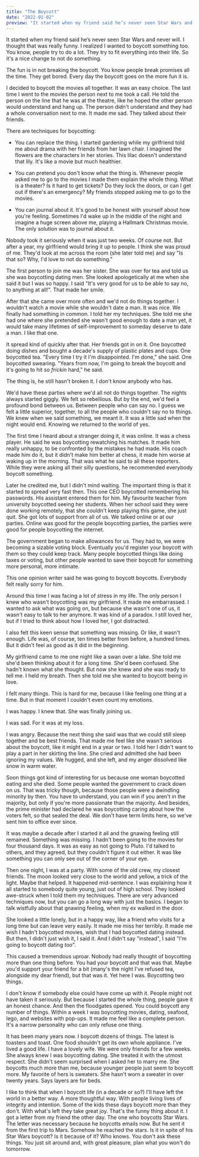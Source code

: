 ```yaml
---
title: "The Boycott"
date: "2022-01-02"
preview: "It started when my friend said he’s never seen Star Wars and never will."
---
```


It started when my friend said he’s never seen Star Wars and never will. I thought that was really funny. I realized I wanted to boycott something too. You know, people try to do a lot. They try to fit everything into their life. So it's a nice change to not do something.

The fun is in not breaking the boycott. You know people break promises all the time. They get bored. Every day the boycott goes on the more fun it is.

I decided to boycott the movies all together. It was an easy choice. The last time I went to the movies the person next to me took a call. He told the person on the line that he was at the theatre, like he hoped the other person would understand and hang up. The person didn't understand and they had a whole conversation next to me. It made me sad. They talked about their friends.

There are techniques for boycotting:

-   You can replace the thing. I started gardening while my girlfriend told me about drama with her friends from her lawn chair. I imagined the flowers are the characters in her stories. This lilac doesn't understand that lily. It's like a movie but much healthier.

-   You can pretend you don't know what the thing is. Whenever people asked me to go to the movies I made them explain the whole thing. What is a theater? Is it hard to get tickets? Do they lock the doors, or can I get out if there's an emergency? My friends stopped asking me to go to the movies.

-   You can journal about it. It's good to be honest with yourself about how you're feeling. Sometimes I'd wake up in the middle of the night and imagine a huge screen above me, playing a Hallmark Christmas movie. The only solution was to journal about it.

Nobody took it seriously when it was just two weeks. Of course not. But after a year, my girlfriend would bring it up to people. I think she was proud of me. They'd look at me across the room (she later told me) and say "Is that so? Why, I'd love to not do something."

The first person to join me was her sister. She was over for tea and told us she was boycotting dating men. She looked apologetically at me when she said it but I was so happy. I said "It's very good for us to be able to say no, to anything at all!". That made her smile.

After that she came over more often and we'd not do things together. I wouldn't watch a movie while she wouldn't date a man. It was nice. We finally had something in common. I told her my techniques. She told me she had one where she pretended she wasn't good enough to date a man yet, it would take many lifetimes of self-improvement to someday deserve to date a man. I like that one.

It spread kind of quickly after that. Her friends got in on it. One boycotted doing dishes and bought a decade's supply of plastic plates and cups. One boycotted tea. "Every time I try it I'm disappointed. I'm done," she said. One boycotted swearing. "Years from now, I'm going to break the boycott and it's going to hit so _frickin_ hard," he said.

The thing is, he still hasn't broken it. I don't know anybody who has.

We'd have these parties where we'd all not do things together. The nights always started giggly. We felt so rebellious. But by the end, we'd feel a profound bond between us. Between people who can say no. I guess we felt a little superior, together, to all the people who couldn't say no to things. We knew when we said something, we meant it. It was a little sad when the night would end. Knowing we returned to the world of yes.

The first time I heard about a stranger doing it, it was online. It was a chess player. He said he was boycotting rewatching his matches. It made him really unhappy, to be confronted by the mistakes he had made. His coach made him do it, but it didn't make him better at chess, it made him worse at waking up in the morning. That was what he said to all these reporters. While they were asking all their silly questions, he recommended everybody boycott something.

Later he credited me, but I didn't mind waiting. The important thing is that it started to spread very fast then. This one CEO boycotted remembering his passwords. His assistant entered them for him. My favourite teacher from university boycotted seeing her students. When her school said they were done working remotely, that she couldn't keep playing this game, she just quit. She got lots of support from all of us. We talked online or at our parties. Online was good for the people boycotting parties, the parties were good for people boycotting the internet.

The government began to make allowances for us. They had to, we were becoming a sizable voting block. Eventually you'd register your boycott with them so they could keep track. Many people boycotted things like doing taxes or voting, but other people wanted to save their boycott for something more personal, more intimate.

This one opinion writer said he was going to boycott boycotts. Everybody felt really sorry for him.

Around this time I was facing a lot of stress in my life. The only person I knew who wasn't boycotting was my girlfriend. It made me embarrassed. I wanted to ask what was going on, but because she wasn't one of us, it wasn't easy to talk to her anymore. It was kind of a paradox. I still loved her, but if I tried to think about how I loved her, I got distracted.

I also felt this keen sense that something was missing. Or like, it wasn't enough. Life was, of course, ten times better from before, a hundred times. But it didn't feel as good as it did in the beginning.

My girlfriend came to me one night like a swan over a lake. She told me she'd been thinking about it for a long time. She'd been confused. She hadn't known what she thought. But now she knew and she was ready to tell me. I held my breath. Then she told me she wanted to boycott being in love.

I felt many things. This is hard for me, because I like feeling one thing at a time. But in that moment I couldn't even count my emotions.

I was happy. I knew that. She was finally joining us.

I was sad. For it was at my loss.

I was angry. Because the next thing she said was that we could still sleep together and be best friends. That made me feel like she wasn't serious about the boycott, like it might end in a year or two. I told her I didn't want to play a part in her skirting the line. She cried and admitted she had been ignoring my values. We hugged, and she left, and my anger dissolved like snow in warm water.

Soon things got kind of interesting for us because one woman boycotted eating and she died. Some people wanted the government to crack down on us. That was tricky though, because those people were a dwindling minority by then. You have to understand, you can win if you aren't in the majority, but only if you're more passionate than the majority. And besides, the prime minister had declared he was boycotting caring about how the voters felt, so that sealed the deal. We don't have term limits here, so we've sent him to office ever since.

It was maybe a decade after I started it all and the gnawing feeling still remained. Something was missing. I hadn't been going to the movies for four thousand days. It was as easy as not going to Pluto. I'd talked to others, and they agreed, but they couldn't figure it out either. It was like something you can only see out of the corner of your eye.

Then one night, I was at a party. With some of the old crew, my closest friends. The moon looked very close to the world and yellow, a trick of the light. Maybe that helped. It happened mid-sentence. I was explaining how it all started to somebody quite young, just out of high school. They looked awe-struck when I told them my techniques. There are very advanced techniques now, but you can go a long way with just the basics. I began to talk wistfully about that gnawing feeling, when my ex walked in the door.

She looked a little lonely, but in a happy way, like a friend who visits for a long time but can leave very easily. It made me miss her terribly. It made me wish I hadn't boycotted movies, wish that I had boycotted dating instead. But then, I didn't just wish it, I said it. And I didn't say "instead", I said "I'm going to boycott dating _too_".

This caused a tremendous uproar. Nobody had really thought of boycotting more than one thing before. You had your boycott and that was that. Maybe you'd support your friend for a bit (many's the night I've refused tea, alongside my dear friend), but that was it. Yet here I was. Boycotting two things.

I don't know if somebody else could have come up with it. People might not have taken it seriously. But because I started the whole thing, people gave it an honest chance. And then the floodgates opened. You could boycott any number of things. Within a week I was boycotting movies, dating, seafood, lego, and websites with pop-ups. It made me feel like a complete person. It's a narrow personality who can only refuse one thing.

It has been many years now. I boycott dozens of things. The latest is toasters and toast. One food shouldn't get its own whole appliance. I've lived a good life. I have a lovely wife. We were only friends for a few weeks. She always knew I was boycotting dating. She treated it with the utmost respect. She didn't seem surprised when I asked her to marry me. She boycotts much more than me, because younger people just seem to boycott more. My favorite of hers is sweaters. She hasn't worn a sweater in over twenty years. Says layers are for beds.

I like to think that when I boycott life (in a decade or so?) I'll have left the world in a better way. A more thoughtful way. With people living lives of integrity and intention. Some of the kids these days boycott more than they don't. With what's left they take great joy. That's the funny thing about it. I got a letter from my friend the other day. The one who boycotts Star Wars. The letter was necessary because he boycotts emails now. But he sent it from the first trip to Mars. Somehow he reached the stars. Is it in spite of his Star Wars boycott? Is it because of it? Who knows. You don't ask these things. You just sit around and, with great pleasure, plan what you won't do tomorrow.
